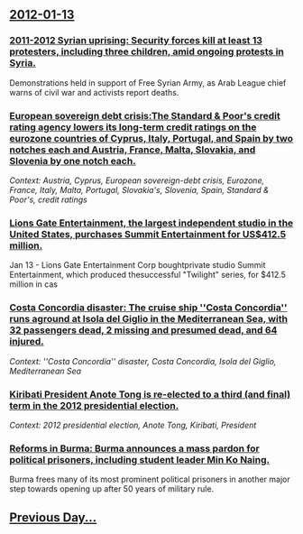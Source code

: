 ## [2012-01-13](/news/2012/01/13/index.md)

### [2011-2012 Syrian uprising: Security forces kill at least 13 protesters, including three children, amid ongoing protests in Syria. ](/news/2012/01/13/2011-2012-syrian-uprising-security-forces-kill-at-least-13-protesters-including-three-children-amid-ongoing-protests-in-syria.md)
Demonstrations held in support of Free Syrian Army, as Arab League chief warns of civil war and activists report deaths.

### [European sovereign debt crisis:The Standard & Poor's credit rating agency lowers its long-term credit ratings on the eurozone countries of Cyprus, Italy, Portugal, and Spain by two notches each and Austria, France, Malta, Slovakia, and Slovenia by one notch each. ](/news/2012/01/13/european-sovereign-debt-crisis-pthe-standard-poor-s-credit-rating-agency-lowers-its-long-term-credit-ratings-on-the-eurozone-countries-of.md)
_Context: Austria, Cyprus, European sovereign-debt crisis, Eurozone, France, Italy, Malta, Portugal, Slovakia's, Slovenia, Spain, Standard & Poor's, credit ratings_

### [Lions Gate Entertainment, the largest independent studio in the United States, purchases Summit Entertainment for US$412.5 million. ](/news/2012/01/13/lions-gate-entertainment-the-largest-independent-studio-in-the-united-states-purchases-summit-entertainment-for-us-412-5-million.md)
Jan 13 - Lions Gate Entertainment Corp boughtprivate studio Summit Entertainment, which produced thesuccessful &quot;Twilight&quot; series, for $412.5 million in cas

### [Costa Concordia disaster: The cruise ship ''Costa Concordia'' runs aground at Isola del Giglio in the Mediterranean Sea, with 32 passengers dead, 2 missing and presumed dead, and 64 injured. ](/news/2012/01/13/costa-concordia-disaster-the-cruise-ship-costa-concordia-runs-aground-at-isola-del-giglio-in-the-mediterranean-sea-with-32-passengers.md)
_Context: ''Costa Concordia'' disaster, Costa Concordia, Isola del Giglio, Mediterranean Sea_

### [Kiribati President Anote Tong is re-elected to a third (and final) term in the 2012 presidential election. ](/news/2012/01/13/kiribati-president-anote-tong-is-re-elected-to-a-third-and-final-term-in-the-2012-presidential-election.md)
_Context: 2012 presidential election, Anote Tong, Kiribati, President_

### [Reforms in Burma: Burma announces a mass pardon for political prisoners, including student leader Min Ko Naing. ](/news/2012/01/13/reforms-in-burma-burma-announces-a-mass-pardon-for-political-prisoners-including-student-leader-min-ko-naing.md)
Burma frees many of its most prominent political prisoners in another major step towards opening up after 50 years of military rule.

## [Previous Day...](/news/2012/01/12/index.md)


